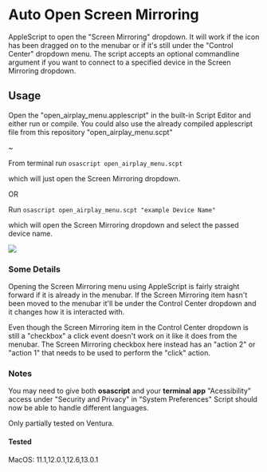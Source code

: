 # Auto Open Screen Mirroring #
AppleScript to open the "Screen Mirroring" dropdown. 
It will work if the icon has been dragged on to the menubar or if it's still under the "Control Center" dropdown menu.
The script accepts an optional commandline argument if you want to connect to a specified device in the Screen Mirroring dropdown.

## Usage ## 
Open the "open_airplay_menu.applescript" in the built-in Script Editor and either run or compile.
You could also use the already compiled applescript file from this repository "open_airplay_menu.scpt"

~

From terminal run ``osascript open_airplay_menu.scpt``

which will just open the Screen Mirroring dropdown. 

OR

Run ``osascript open_airplay_menu.scpt "example Device Name"``

which will open the Screen Mirroring dropdown and select the passed device name. 

![](example_running.gif)

### Some Details ###
Opening the Screen Mirroring menu using AppleScript is fairly straight forward if it is already in the menubar. 
If the Screen Mirroring item hasn't been moved to the menubar it'll be under the Control Center dropdown and it changes how it is interacted with.

Even though the Screen Mirroring item in the Control Center dropdown is still a "checkbox" a click event doesn't work on it like it does from the menubar. 
The Screen Mirroring checkbox here instead has an "action 2" or "action 1" that needs to be used to perform the "click" action. 

### Notes ###
You may need to give both **osascript** and your **terminal app** "Acessibility" access under "Security and Privacy" in "System Preferences"
Script should now be able to handle different languages. 

Only partially tested on Ventura. 

#### Tested ####
MacOS: 11.1,12.0.1,12.6,13.0.1
